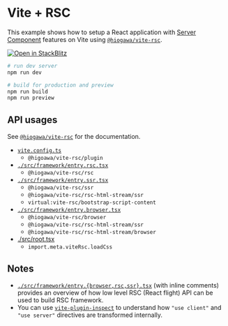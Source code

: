 # Vite + RSC

This example shows how to setup a React application with [Server Component](https://react.dev/reference/rsc/server-components) features on Vite using [`@hiogawa/vite-rsc`](https://github.com/hi-ogawa/vite-plugins/tree/main/packages/rsc).

[![Open in StackBlitz](https://developer.stackblitz.com/img/open_in_stackblitz.svg)](https://stackblitz.com/github/hi-ogawa/vite-plugins/tree/main/packages/rsc/examples/starter)

```sh
# run dev server
npm run dev

# build for production and preview
npm run build
npm run preview
```

## API usages

See [`@hiogawa/vite-rsc`](https://github.com/hi-ogawa/vite-plugins/tree/main/packages/rsc) for the documentation.

- [`vite.config.ts`](./vite.config.ts)
  - `@higoawa/vite-rsc/plugin`
- [`./src/framework/entry.rsc.tsx`](./src/framework/entry.rsc.tsx)
  - `@hiogawa/vite-rsc/rsc`
- [`./src/framework/entry.ssr.tsx`](./src/framework/entry.ssr.tsx)
  - `@hiogawa/vite-rsc/ssr`
  - `@hiogawa/vite-rsc/rsc-html-stream/ssr`
  - `virtual:vite-rsc/bootstrap-script-content`
- [`./src/framework/entry.browser.tsx`](./src/framework/entry.browser.tsx)
  - `@hiogawa/vite-rsc/browser`
  - `@hiogawa/vite-rsc/rsc-html-stream/ssr`
  - `@hiogawa/vite-rsc/rsc-html-stream/browser`
- [./src/root.tsx](./src/root.tsx)
  - `import.meta.viteRsc.loadCss`

## Notes

- [`./src/framework/entry.{browser,rsc,ssr}.tsx`](./src/framework) (with inline comments) provides an overview of how low level RSC (React flight) API can be used to build RSC framework.
- You can use [`vite-plugin-inspect`](https://github.com/antfu-collective/vite-plugin-inspect) to understand how `"use client"` and `"use server"` directives are transformed internally.
